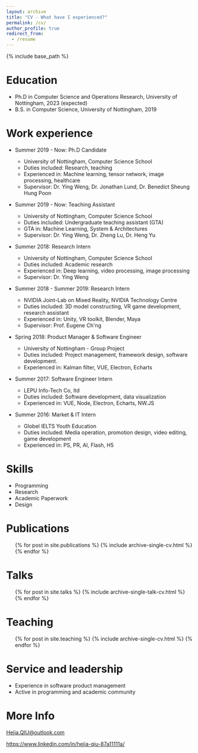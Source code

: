 ```yaml
---
layout: archive
title: "CV - What have I experienced?"
permalink: /cv/
author_profile: true
redirect_from:
  - /resume
---
```


{% include base_path %}

Education
======

* Ph.D in Computer Science and Operations Research, University of Nottingham, 2023 (expected)
* B.S. in Computer Science, University of Nottingham, 2019

Work experience
======

* Summer 2019 - Now: Ph.D Candidate
  * University of Nottingham, Computer Science School
  * Duties included: Research, teaching
  * Experienced in: Machine learning, tensor network, image processing, healthcare
  * Supervisor: Dr. Ying Weng, Dr. Jonathan Lund, Dr. Benedict Sheung Hung Poon

* Summer 2019 - Now: Teaching Assistant
  * University of Nottingham, Computer Science School
  * Duties included: Undergraduate teaching assistant (GTA)
  * GTA in: Machine Learning, System & Architectures
  * Supervisor: Dr. Ying Weng, Dr. Zheng Lu, Dr. Heng Yu

* Summer 2018: Research Intern
  * University of Nottingham, Computer Science School
  * Duties included: Academic research
  * Experienced in: Deep learning, video processing, image processing
  * Supervisor: Dr. Ying Weng

* Summer 2018 - Summer 2019: Research Intern
  * NVIDIA Joint-Lab on Mixed Reality, NVIDIA Technology Centre
  * Duties included: 3D model constructing, VR game development, research assistant
  * Experienced in: Unity, VR toolkit, Blender, Maya
  * Supervisor: Prof. Eugene Ch'ng

* Spring 2018: Product Manager & Software Engineer
  * University of Nottingham - Group Project
  * Duties included: Project management, framework design, software development.
  * Experienced in: Kalman filter, VUE, Electron, Echarts

* Summer 2017: Software Engineer Intern
  * LEPU Info-Tech Co, ltd
  * Duties included: Software development, data visualization
  * Experienced in: VUE, Node, Electron, Echarts, NW.JS

* Summer 2016: Market & IT Intern
  * Globel IELTS Youth Education
  * Duties included: Media operation, promotion design, video editing, game development
  * Experienced in: PS, PR, AI, Flash, H5
  
Skills
======
* Programming
* Research
* Academic Paperwork
* Design

Publications
======
  <ul>{% for post in site.publications %}
    {% include archive-single-cv.html %}
  {% endfor %}</ul>

Talks
======
  <ul>{% for post in site.talks %}
    {% include archive-single-talk-cv.html %}
  {% endfor %}</ul>

Teaching
======
  <ul>{% for post in site.teaching %}
    {% include archive-single-cv.html %}
  {% endfor %}</ul>

Service and leadership
======
* Experience in software product management
* Active in programming and academic community

# More Info

Hejia.QIU@outlook.com

https://www.linkedin.com/in/hejia-qiu-87a11111a/







